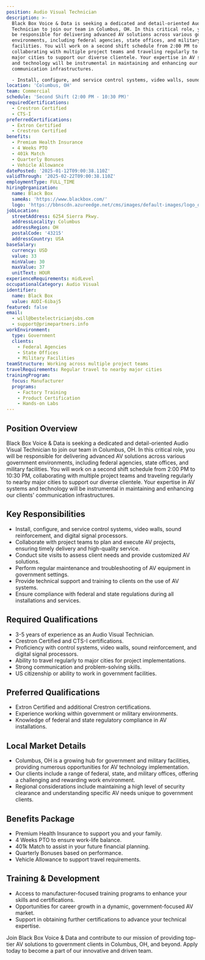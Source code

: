 ```yaml
---
position: Audio Visual Technician
description: >-
  Black Box Voice & Data is seeking a dedicated and detail-oriented Audio Visual
  Technician to join our team in Columbus, OH. In this critical role, you will
  be responsible for delivering advanced AV solutions across various government
  environments, including federal agencies, state offices, and military
  facilities. You will work on a second shift schedule from 2:00 PM to 10:30 PM,
  collaborating with multiple project teams and traveling regularly to nearby
  major cities to support our diverse clientele. Your expertise in AV systems
  and technology will be instrumental in maintaining and enhancing our clients'
  communication infrastructures.

  - Install, configure, and service control systems, video walls, sound r...
location: 'Columbus, OH'
team: Commercial
schedule: 'Second Shift (2:00 PM - 10:30 PM)'
requiredCertifications:
  - Crestron Certified
  - CTS-I
preferredCertifications:
  - Extron Certified
  - Crestron Certified
benefits:
  - Premium Health Insurance
  - 4 Weeks PTO
  - 401k Match
  - Quarterly Bonuses
  - Vehicle Allowance
datePosted: '2025-01-12T09:00:38.110Z'
validThrough: '2025-02-22T09:00:38.110Z'
employmentType: FULL_TIME
hiringOrganization:
  name: Black Box
  sameAs: 'https://www.blackbox.com/'
  logo: 'https://bbnscdn.azureedge.net/cms/images/default-images/logo_dark.png'
jobLocation:
  streetAddress: 6254 Sierra Pkwy.
  addressLocality: Columbus
  addressRegion: OH
  postalCode: '43215'
  addressCountry: USA
baseSalary:
  currency: USD
  value: 33
  minValue: 30
  maxValue: 37
  unitText: HOUR
experienceRequirements: midLevel
occupationalCategory: Audio Visual
identifier:
  name: Black Box
  value: AUDI-6ibaj5
featured: false
email:
  - will@bestelectricianjobs.com
  - support@primepartners.info
workEnvironment:
  type: Government
  clients:
    - Federal Agencies
    - State Offices
    - Military Facilities
teamStructure: Working across multiple project teams
travelRequirements: Regular travel to nearby major cities
trainingProgram:
  focus: Manufacturer
  programs:
    - Factory Training
    - Product Certification
    - Hands-on Labs
---
```


## Position Overview
Black Box Voice & Data is seeking a dedicated and detail-oriented Audio Visual Technician to join our team in Columbus, OH. In this critical role, you will be responsible for delivering advanced AV solutions across various government environments, including federal agencies, state offices, and military facilities. You will work on a second shift schedule from 2:00 PM to 10:30 PM, collaborating with multiple project teams and traveling regularly to nearby major cities to support our diverse clientele. Your expertise in AV systems and technology will be instrumental in maintaining and enhancing our clients' communication infrastructures.

## Key Responsibilities
- Install, configure, and service control systems, video walls, sound reinforcement, and digital signal processors.
- Collaborate with project teams to plan and execute AV projects, ensuring timely delivery and high-quality service.
- Conduct site visits to assess client needs and provide customized AV solutions.
- Perform regular maintenance and troubleshooting of AV equipment in government settings.
- Provide technical support and training to clients on the use of AV systems.
- Ensure compliance with federal and state regulations during all installations and services.

## Required Qualifications
- 3-5 years of experience as an Audio Visual Technician.
- Crestron Certified and CTS-I certifications.
- Proficiency with control systems, video walls, sound reinforcement, and digital signal processors.
- Ability to travel regularly to major cities for project implementations.
- Strong communication and problem-solving skills.
- US citizenship or ability to work in government facilities.

## Preferred Qualifications
- Extron Certified and additional Crestron certifications.
- Experience working within government or military environments.
- Knowledge of federal and state regulatory compliance in AV installations.

## Local Market Details
- Columbus, OH is a growing hub for government and military facilities, providing numerous opportunities for AV technology implementation.
- Our clients include a range of federal, state, and military offices, offering a challenging and rewarding work environment.
- Regional considerations include maintaining a high level of security clearance and understanding specific AV needs unique to government clients.

## Benefits Package
- Premium Health Insurance to support you and your family.
- 4 Weeks PTO to ensure work-life balance.
- 401k Match to assist in your future financial planning.
- Quarterly Bonuses based on performance.
- Vehicle Allowance to support travel requirements.

## Training & Development
- Access to manufacturer-focused training programs to enhance your skills and certifications.
- Opportunities for career growth in a dynamic, government-focused AV market.
- Support in obtaining further certifications to advance your technical expertise.

Join Black Box Voice & Data and contribute to our mission of providing top-tier AV solutions to government clients in Columbus, OH, and beyond. Apply today to become a part of our innovative and driven team.
